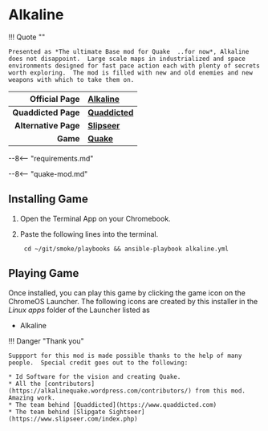# Alkaline

!!! Quote ""

    Presented as *The ultimate Base mod for Quake  ..for now*, Alkaline does not disappoint.  Large scale maps in industrialized and space environments designed for fast pace action each with plenty of secrets worth exploring.  The mod is filled with new and old enemies and new weapons with which to take them on.

| Official Page | [Alkaline](https://alkalinequake.wordpress.com/) |
|--:|:--|
| **Quaddicted Page** | **[Quaddicted](https://www.quaddicted.com/reviews/alkaline1.1.html)** |
| **Alternative Page** | **[Slipseer](https://www.slipseer.com/index.php?resources/alkaline.62/)**
| **Game** | **[Quake](quake.md)** |

--8<-- "requirements.md"

--8<-- "quake-mod.md"

## Installing Game

1. Open the Terminal App on your Chromebook.
1. Paste the following lines into the terminal.

        cd ~/git/smoke/playbooks && ansible-playbook alkaline.yml

## Playing Game

Once installed, you can play this game by clicking the game icon on the ChromeOS Launcher.  The following icons are created by this installer in the *Linux apps* folder of the Launcher listed as
    
* Alkaline

!!! Danger "Thank you"

    Suppport for this mod is made possible thanks to the help of many people.  Special credit goes out to the following:
    
    * Id Software for the vision and creating Quake.
    * All the [contributors](https://alkalinequake.wordpress.com/contributors/) from this mod.  Amazing work.
    * The team behind [Quaddicted](https://www.quaddicted.com)
    * The team behind [Slipgate Sightseer](https://www.slipseer.com/index.php)


